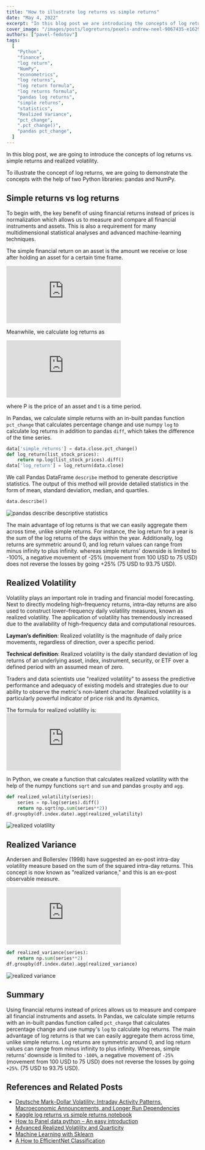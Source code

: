 ```yaml
---
title: "How to illustrate log returns vs simple returns"
date: "May 4, 2022"
excerpt: "In this blog post we are introducing the concepts of log returns vs simple returns, realized volatility and realized variance."
cover_image: "/images/posts/logreturns/pexels-andrew-neel-9067435-e1629301269244.webp"
authors: ["pavel-fedotov"]
tags:
  [
    "Python",
    "finance",
    "log return",
    "NumPy",
    "econometrics",
    "log returns",
    "log return formula",
    "log returns formula",
    "pandas log returns",
    "simple returns",
    "statistics",
    "Realized Variance",
    "pct_change",
    ".pct_change()",
    "pandas pct_change",
  ]
---
```


In this blog post, we are going to introduce the concepts of log returns vs. simple returns and realized volatility.

To illustrate the concept of log returns, we are going to demonstrate the concepts with the help of two Python libraries: pandas and NumPy.

## Simple returns vs log returns

To begin with, the key benefit of using financial returns instead of prices is normalization which allows us to measure and compare all financial instruments and assets. This is also a requirement for many multidimensional statistical analyses and advanced machine-learning techniques.

The simple financial return on an asset is the amount we receive or lose after holding an asset for a certain time frame.

![simple returns formula](https://latex.codecogs.com/svg.latex?%5C%20R_%7Bt%7D%3D%5Cdfrac%7BP_%7Bt%7D-P_%7Bt-1%7D%7D%7BP_%7Bt-1%7D%7D%3D%20%5Cdfrac%7BP_%7Bt%7D%7D%7BP_%7Bt-1%7D%7D-1)

Meanwhile, we calculate log returns as

![log returns formula](https://latex.codecogs.com/svg.latex?r_%7Bt%7D%3D%5Cdfrac%7Blog%28P_%7Bt%7D%29%7D%7Blog%28P_%7Bt-1%7D%29%7D%3D%20log%28P_%7Bt%7D%29%20-%20log%28P_%7Bt-1%7D%29)

where P is the price of an asset and t is a time period.

In Pandas, we calculate simple returns with an in-built pandas function `pct_change` that calculates percentage change and use numpy `log` to calculate log returns in addition to pandas `diff`, which takes the difference of the time series.

```python
data['simple_returns'] = data.close.pct_change()
def log_return(list_stock_prices):
    return np.log(list_stock_prices).diff()
data['log_return'] = log_return(data.close)
```

We call Pandas DataFrame `describe` method to generate descriptive statistics. The output of this method will provide detailed statistics in the form of mean, standard deviation, median, and quartiles.

```python
data.describe()
```

![pandas describe descriptive statistics](/images/posts/logreturns/descriptive.webp)

The main advantage of log returns is that we can easily aggregate them across time, unlike simple returns. For instance, the log return for a year is the sum of the log returns of the days within the year. Additionally, log returns are symmetric around 0, and log return values can range from minus infinity to plus infinity. whereas simple returns' downside is limited to -100%, a negative movement of -25% (movement from 100 USD to 75 USD) does not reverse the losses by going +25% (75 USD to 93.75 USD).

## Realized Volatility

Volatility plays an important role in trading and financial model forecasting. Next to directly modeling high–frequency returns, intra–day returns are also used to construct lower–frequency daily volatility measures, known as realized volatility. The application of volatility has tremendously increased due to the availability of high-frequency data and computational resources.

**Layman’s definition**: Realized volatility is the magnitude of daily price movements, regardless of direction, over a specific period.

**Technical definition**: Realized volatility is the daily standard deviation of log returns of an underlying asset, index, instrument, security, or ETF over a defined period with an assumed mean of zero.

Traders and data scientists use "realized volatility" to assess the predictive performance and adequacy of existing models and strategies due to our ability to observe the metric's non-latent character. Realized volatility is a particularly powerful indicator of price risk and its dynamics.

The formula for realized volatility is:
![formula for realized volatility](https://latex.codecogs.com/svg.latex?%5Csigma%20%3D%20%5Csqrt%7B%5Csum_%7Bi%3D1%7D%5E%7BT%7Dr_%7Bt%7D%5E2%7D)

In Python, we create a function that calculates realized volatility with the help of the
numpy functions `sqrt` and `sum` and pandas `groupby` and `agg`.

```python
def realized_volatility(series):
    series = np.log(series).diff()
    return np.sqrt(np.sum(series**2))
df.groupby(df.index.date).agg(realized_volatility)
```

![realized volatility](/images/posts/logreturns/rv.webp)

## Realized Variance

Andersen and Bollerslev (1998) have suggested an ex-post intra-day volatility measure based on the sum of the squared intra-day returns. This concept is now known as "realized variance," and this is an ex-post observable measure.

![Realized variance formula](https://latex.codecogs.com/svg.latex?%5Csigma%5E2%20%3D%20%5Csum_%7Bi%3D1%7D%5E%7BT%7Dr_%7Bt%7D%5E2)

```python
def realized_variance(series):
    return np.sum(series**2)
df.groupby(df.index.date).agg(realized_variance)
```

![realized variance](/images/posts/logreturns/rvar.webp)

## Summary

Using financial returns instead of prices allows us to measure and compare all financial instruments and assets. In Pandas, we calculate simple returns with an in-built pandas function called `pct_change` that calculates percentage change and use numpy's `log` to calculate log returns. The main advantage of log returns is that we can easily aggregate them across time, unlike simple returns. Log returns are symmetric around 0, and log return values can range from minus infinity to plus infinity. Whereas, simple returns' downside is limited to `-100%`, a negative movement of `-25%` (movement from 100 USD to 75 USD) does not reverse the losses by going `+25%`. (75 USD to 93.75 USD).

## References and Related Posts

- [Deutsche Mark–Dollar Volatility: Intraday Activity Patterns, Macroeconomic Announcements, and Longer Run Dependencies](https://onlinelibrary.wiley.com/doi/abs/10.1111/0022-1082.85732)
- [Kaggle log returns vs simple returns notebook](https://www.kaggle.com/pavfedotov/time-series-analysis-nifty50-stationarity-adf)
- [How to Panel data python – An easy introduction](https://dspyt.com/panel-data-econometrics-an-introduction-with-an-example-in-python)
- [Advanced Realized Volatility and Quarticity](https://dspyt.com/advanced-realized-volatility-and-quarticity)
- [Machine Learning with Sklearn](https://dspyt.com/machine-learning-time-series-temperature-data-modeling)
- [A How to EfficientNet Classification](https://dspyt.com/efficientnet-classification)
